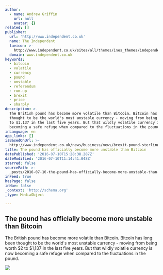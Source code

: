 ```yaml
---
author:
  - name: Andrew Griffin
    url: null
    avatar: {}
related: []
publisher:
  url: 'http://www.independent.co.uk'
  name: The Independent
  favicon: >-
    http://www.independent.co.uk/sites/all/themes/ines_themes/independent_theme/favicon.ico
  domain: www.independent.co.uk
keywords:
  - bitcoin
  - volatile
  - currency
  - pound
  - unstable
  - referendum
  - run-up
  - brexit
  - price
  - sharply
description: >-
  The British pound has become more volatile than Bitcoin. Bitcoin has long been
  thought to be the world's most unstable currency - moving from being worth $2
  to $1,137 in the last five years. But that wildly volatile currency is now
  becoming a safe refuge when compared to the fluctuations in the pound.
inLanguage: en
app_links: []
isBasedOnUrl: >-
  http://www.independent.co.uk/news/business/news/brexit-pound-sterling-bitcoin-prices-unstable-volatile-exchange-referendum-a7129311.html
title: The pound has officially become more unstable than Bitcoin
datePublished: '2016-07-10T15:28:38.287Z'
dateModified: '2016-07-10T11:14:41.048Z'
starred: false
sourcePath: >-
  _posts/2016-07-10-the-pound-has-officially-become-more-unstable-than-bitcoin.md
inFeed: true
hasPage: false
inNav: false
_context: 'http://schema.org'
_type: MediaObject

---
```

<article style=""><h1>The pound has officially become more unstable than Bitcoin</h1><p>The British pound has become more volatile than Bitcoin. Bitcoin has long been thought to be the world's most unstable currency - moving from being worth $2 to $1,137 in the last five years. But that wildly volatile currency is now becoming a safe refuge when compared to the fluctuations in the pound.</p><img src="http://static.independent.co.uk/s3fs-public/thumbnails/image/2016/07/10/11/screen_shot_2016-07-10_at_09.55.27.png" /></article>